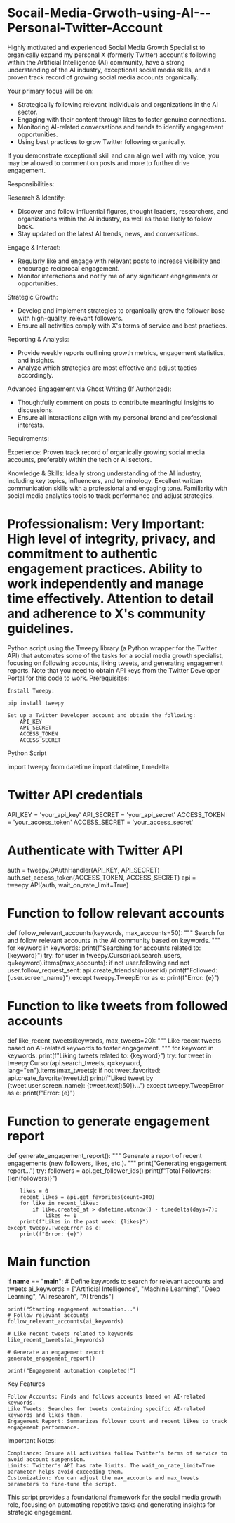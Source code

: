 # Socail-Media-Grwoth-using-AI---Personal-Twitter-Account
Highly motivated and experienced Social Media Growth Specialist to organically expand my personal X (formerly Twitter) account's following within the Artificial Intelligence (AI) community, have a strong understanding of the AI industry, exceptional social media skills, and a proven track record of growing social media accounts organically.

Your primary focus will be on:

- Strategically following relevant individuals and organizations in the AI sector.
- Engaging with their content through likes to foster genuine connections.
- Monitoring AI-related conversations and trends to identify engagement opportunities.
- Using best practices to grow Twitter following organically.

If you demonstrate exceptional skill and can align well with my voice, you may be allowed to comment on posts and more to further drive engagement.

Responsibilities:

Research & Identify:
- Discover and follow influential figures, thought leaders, researchers, and organizations within the AI industry, as well as those likely to follow back.
- Stay updated on the latest AI trends, news, and conversations.

Engage & Interact:
- Regularly like and engage with relevant posts to increase visibility and encourage reciprocal engagement.
- Monitor interactions and notify me of any significant engagements or opportunities.

Strategic Growth:
- Develop and implement strategies to organically grow the follower base with high-quality, relevant followers.
- Ensure all activities comply with X's terms of service and best practices.

Reporting & Analysis:
- Provide weekly reports outlining growth metrics, engagement statistics, and insights.
- Analyze which strategies are most effective and adjust tactics accordingly.

Advanced Engagement via Ghost Writing (If Authorized):
- Thoughtfully comment on posts to contribute meaningful insights to discussions.
- Ensure all interactions align with my personal brand and professional interests.

Requirements:

Experience:
Proven track record of organically growing social media accounts, preferably within the tech or AI sectors.

Knowledge & Skills:
Ideally strong understanding of the AI industry, including key topics, influencers, and terminology.
Excellent written communication skills with a professional and engaging tone.
Familiarity with social media analytics tools to track performance and adjust strategies.

Professionalism:
**Very Important**: High level of integrity, privacy, and commitment to authentic engagement practices.
Ability to work independently and manage time effectively.
Attention to detail and adherence to X's community guidelines.
================
Python script using the Tweepy library (a Python wrapper for the Twitter API) that automates some of the tasks for a social media growth specialist, focusing on following accounts, liking tweets, and generating engagement reports. Note that you need to obtain API keys from the Twitter Developer Portal for this code to work.
Prerequisites:

    Install Tweepy:

    pip install tweepy

    Set up a Twitter Developer account and obtain the following:
        API_KEY
        API_SECRET
        ACCESS_TOKEN
        ACCESS_SECRET

Python Script

import tweepy
from datetime import datetime, timedelta

# Twitter API credentials
API_KEY = 'your_api_key'
API_SECRET = 'your_api_secret'
ACCESS_TOKEN = 'your_access_token'
ACCESS_SECRET = 'your_access_secret'

# Authenticate with Twitter API
auth = tweepy.OAuthHandler(API_KEY, API_SECRET)
auth.set_access_token(ACCESS_TOKEN, ACCESS_SECRET)
api = tweepy.API(auth, wait_on_rate_limit=True)

# Function to follow relevant accounts
def follow_relevant_accounts(keywords, max_accounts=50):
    """
    Search for and follow relevant accounts in the AI community based on keywords.
    """
    for keyword in keywords:
        print(f"Searching for accounts related to: {keyword}")
        try:
            for user in tweepy.Cursor(api.search_users, q=keyword).items(max_accounts):
                if not user.following and not user.follow_request_sent:
                    api.create_friendship(user.id)
                    print(f"Followed: {user.screen_name}")
        except tweepy.TweepError as e:
            print(f"Error: {e}")

# Function to like tweets from followed accounts
def like_recent_tweets(keywords, max_tweets=20):
    """
    Like recent tweets based on AI-related keywords to foster engagement.
    """
    for keyword in keywords:
        print(f"Liking tweets related to: {keyword}")
        try:
            for tweet in tweepy.Cursor(api.search_tweets, q=keyword, lang="en").items(max_tweets):
                if not tweet.favorited:
                    api.create_favorite(tweet.id)
                    print(f"Liked tweet by {tweet.user.screen_name}: {tweet.text[:50]}...")
        except tweepy.TweepError as e:
            print(f"Error: {e}")

# Function to generate engagement report
def generate_engagement_report():
    """
    Generate a report of recent engagements (new followers, likes, etc.).
    """
    print("Generating engagement report...")
    try:
        followers = api.get_follower_ids()
        print(f"Total Followers: {len(followers)}")

        likes = 0
        recent_likes = api.get_favorites(count=100)
        for like in recent_likes:
            if like.created_at > datetime.utcnow() - timedelta(days=7):
                likes += 1
        print(f"Likes in the past week: {likes}")
    except tweepy.TweepError as e:
        print(f"Error: {e}")

# Main function
if __name__ == "__main__":
    # Define keywords to search for relevant accounts and tweets
    ai_keywords = ["Artificial Intelligence", "Machine Learning", "Deep Learning", "AI research", "AI trends"]

    print("Starting engagement automation...")
    # Follow relevant accounts
    follow_relevant_accounts(ai_keywords)

    # Like recent tweets related to keywords
    like_recent_tweets(ai_keywords)

    # Generate an engagement report
    generate_engagement_report()

    print("Engagement automation completed!")

Key Features

    Follow Accounts: Finds and follows accounts based on AI-related keywords.
    Like Tweets: Searches for tweets containing specific AI-related keywords and likes them.
    Engagement Report: Summarizes follower count and recent likes to track engagement performance.

Important Notes:

    Compliance: Ensure all activities follow Twitter's terms of service to avoid account suspension.
    Limits: Twitter's API has rate limits. The wait_on_rate_limit=True parameter helps avoid exceeding them.
    Customization: You can adjust the max_accounts and max_tweets parameters to fine-tune the script.

This script provides a foundational framework for the social media growth role, focusing on automating repetitive tasks and generating insights for strategic engagement.
